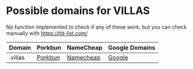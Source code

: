 # Possible domains for VILLAS

No function implemented to check if any of these work, but you can check manually with https://tld-list.com/

| Domain | Porkbun | NameCheap | Google Domains |
|---|---|---|---|
| .villas | [Porkbun](https://porkbun.com/checkout/search?prb=e814663da1&tlds=&idnLanguage=&search=search&q=.villas) | [Namecheap](https://www.namecheap.com/domains/registration/results/?domain=.villas) | [Google](https://domains.google.com/registrar/search?searchTerm=.villas) |
